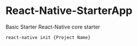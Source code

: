 # React-Native-StarterApp
Basic Starter React-Native core starter

`react-native init {Project Name}`
